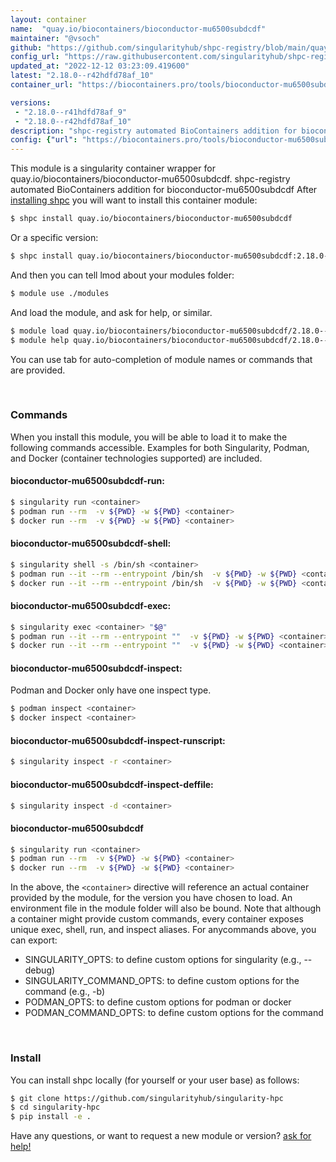 ```yaml
---
layout: container
name:  "quay.io/biocontainers/bioconductor-mu6500subdcdf"
maintainer: "@vsoch"
github: "https://github.com/singularityhub/shpc-registry/blob/main/quay.io/biocontainers/bioconductor-mu6500subdcdf/container.yaml"
config_url: "https://raw.githubusercontent.com/singularityhub/shpc-registry/main/quay.io/biocontainers/bioconductor-mu6500subdcdf/container.yaml"
updated_at: "2022-12-12 03:23:09.419600"
latest: "2.18.0--r42hdfd78af_10"
container_url: "https://biocontainers.pro/tools/bioconductor-mu6500subdcdf"

versions:
 - "2.18.0--r41hdfd78af_9"
 - "2.18.0--r42hdfd78af_10"
description: "shpc-registry automated BioContainers addition for bioconductor-mu6500subdcdf"
config: {"url": "https://biocontainers.pro/tools/bioconductor-mu6500subdcdf", "maintainer": "@vsoch", "description": "shpc-registry automated BioContainers addition for bioconductor-mu6500subdcdf", "latest": {"2.18.0--r42hdfd78af_10": "sha256:d120c066da2e713895722c89fe7fb08f957860a7d440277dda5e5c3bf896a69d"}, "tags": {"2.18.0--r41hdfd78af_9": "sha256:7c80aca9c0bafb1a769f637fe8e5d15506c4dc029f1cdc96b445c057b818d2da", "2.18.0--r42hdfd78af_10": "sha256:d120c066da2e713895722c89fe7fb08f957860a7d440277dda5e5c3bf896a69d"}, "docker": "quay.io/biocontainers/bioconductor-mu6500subdcdf"}
---
```


This module is a singularity container wrapper for quay.io/biocontainers/bioconductor-mu6500subdcdf.
shpc-registry automated BioContainers addition for bioconductor-mu6500subdcdf
After [installing shpc](#install) you will want to install this container module:


```bash
$ shpc install quay.io/biocontainers/bioconductor-mu6500subdcdf
```

Or a specific version:

```bash
$ shpc install quay.io/biocontainers/bioconductor-mu6500subdcdf:2.18.0--r42hdfd78af_10
```

And then you can tell lmod about your modules folder:

```bash
$ module use ./modules
```

And load the module, and ask for help, or similar.

```bash
$ module load quay.io/biocontainers/bioconductor-mu6500subdcdf/2.18.0--r42hdfd78af_10
$ module help quay.io/biocontainers/bioconductor-mu6500subdcdf/2.18.0--r42hdfd78af_10
```

You can use tab for auto-completion of module names or commands that are provided.

<br>

### Commands

When you install this module, you will be able to load it to make the following commands accessible.
Examples for both Singularity, Podman, and Docker (container technologies supported) are included.

#### bioconductor-mu6500subdcdf-run:

```bash
$ singularity run <container>
$ podman run --rm  -v ${PWD} -w ${PWD} <container>
$ docker run --rm  -v ${PWD} -w ${PWD} <container>
```

#### bioconductor-mu6500subdcdf-shell:

```bash
$ singularity shell -s /bin/sh <container>
$ podman run --it --rm --entrypoint /bin/sh  -v ${PWD} -w ${PWD} <container>
$ docker run --it --rm --entrypoint /bin/sh  -v ${PWD} -w ${PWD} <container>
```

#### bioconductor-mu6500subdcdf-exec:

```bash
$ singularity exec <container> "$@"
$ podman run --it --rm --entrypoint ""  -v ${PWD} -w ${PWD} <container> "$@"
$ docker run --it --rm --entrypoint ""  -v ${PWD} -w ${PWD} <container> "$@"
```

#### bioconductor-mu6500subdcdf-inspect:

Podman and Docker only have one inspect type.

```bash
$ podman inspect <container>
$ docker inspect <container>
```

#### bioconductor-mu6500subdcdf-inspect-runscript:

```bash
$ singularity inspect -r <container>
```

#### bioconductor-mu6500subdcdf-inspect-deffile:

```bash
$ singularity inspect -d <container>
```



#### bioconductor-mu6500subdcdf

```bash
$ singularity run <container>
$ podman run --rm  -v ${PWD} -w ${PWD} <container>
$ docker run --rm  -v ${PWD} -w ${PWD} <container>
```


In the above, the `<container>` directive will reference an actual container provided
by the module, for the version you have chosen to load. An environment file in the
module folder will also be bound. Note that although a container
might provide custom commands, every container exposes unique exec, shell, run, and
inspect aliases. For anycommands above, you can export:

 - SINGULARITY_OPTS: to define custom options for singularity (e.g., --debug)
 - SINGULARITY_COMMAND_OPTS: to define custom options for the command (e.g., -b)
 - PODMAN_OPTS: to define custom options for podman or docker
 - PODMAN_COMMAND_OPTS: to define custom options for the command

<br>

### Install

You can install shpc locally (for yourself or your user base) as follows:

```bash
$ git clone https://github.com/singularityhub/singularity-hpc
$ cd singularity-hpc
$ pip install -e .
```

Have any questions, or want to request a new module or version? [ask for help!](https://github.com/singularityhub/singularity-hpc/issues)
